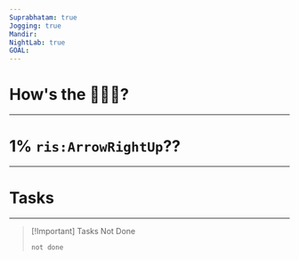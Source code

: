 ```yaml
---
Suprabhatam: true
Jogging: true
Mandir: 
NightLab: true
GOAL:
---
```


# How's the 🌄🌅🌇?

---

# 1% `ris:ArrowRightUp`??

---

# Tasks

---

> [!Important] Tasks Not Done
>
>```tasks
>not done
